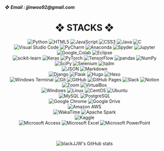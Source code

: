<div align=left><h5>❖ Email : jjinwoo92@gmail.com</h1></div>

<div align=center><h1>❖ STACKS ❖</h1></div>

<div align=center>  
  <img alt="Python" src ="https://img.shields.io/badge/Python-FAFAFA.svg?&style=for-the-badge&logo=Python&logoColor=black"/>
  <img alt="HTML5" src ="https://img.shields.io/badge/HTML5-FAFAFA.svg?&style=for-the-badge&logo=HTML5&logoColor=black"/>
  <img alt="JavaScript" src ="https://img.shields.io/badge/JavaScript-FAFAFA.svg?&style=for-the-badge&logo=JavaScript&logoColor=black"/>
  <img alt="CSS3" src ="https://img.shields.io/badge/CSS3-FAFAFA.svg?&style=for-the-badge&logo=CSS3&logoColor=black"/>
  <img alt="Java" src ="https://img.shields.io/badge/Java-FAFAFA.svg?&style=for-the-badge&logo=Java&logoColor=black"/>
  <img alt="C" src ="https://img.shields.io/badge/C-FAFAFA.svg?&style=for-the-badge&logo=C&logoColor=black"/>   
  <br>
  
  <img alt="Visual Studio Code" src="https://img.shields.io/badge/VScode-FAFAFA.svg?&style=for-the-badge&logo=Visual%20Studio%20Code&logoColor=black"/>
  <img alt="PyCharm" src="https://img.shields.io/badge/PyCharm-FAFAFA.svg?&style=for-the-badge&logo=PyCharm&logoColor=black"/>
  <img alt="Anaconda" src="https://img.shields.io/badge/Anaconda-FAFAFA.svg?&style=for-the-badge&logo=Anaconda&logoColor=black"/>
  <img alt="Spyder" src="https://img.shields.io/badge/Spyder-FAFAFA.svg?&style=for-the-badge&logo=Spyder%20IDE&logoColor=black"/>
  <img alt="Jupyter" src="https://img.shields.io/badge/Jupyter-FAFAFA.svg?&style=for-the-badge&logo=Jupyter&logoColor=black"/>
  <img alt="Google_Colab" src="https://img.shields.io/badge/Colab-FAFAFA.svg?&style=for-the-badge&logo=Google%20Colab&logoColor=black"/>
  <img alt="Eclipse" src="https://img.shields.io/badge/Eclipse-FAFAFA.svg?&style=for-the-badge&logo=Eclipse%20IDE&logoColor=black"/>   
  <br>

  <img alt="scikit-learn" src ="https://img.shields.io/badge/scikit%20learn-FAFAFA.svg?&style=for-the-badge&logo=scikit-learn&logoColor=black"/>
  <img alt="Keras" src ="https://img.shields.io/badge/Keras-FAFAFA.svg?&style=for-the-badge&logo=Keras&logoColor=black"/>
  <img alt="PyTorch" src ="https://img.shields.io/badge/PyTorch-FAFAFA.svg?&style=for-the-badge&logo=PyTorch&logoColor=black"/>
  <img alt="TensorFlow" src ="https://img.shields.io/badge/TensorFlow-FAFAFA.svg?&style=for-the-badge&logo=TensorFlow&logoColor=black"/>
  <img alt="pandas" src ="https://img.shields.io/badge/pandas-FAFAFA.svg?&style=for-the-badge&logo=pandas&logoColor=black"/>
  <img alt="NumPy" src ="https://img.shields.io/badge/NumPy-FAFAFA.svg?&style=for-the-badge&logo=NumPy&logoColor=black"/>
  <img alt="SciPy" src ="https://img.shields.io/badge/SciPy-FAFAFA.svg?&style=for-the-badge&logo=SciPy&logoColor=black"/>
  <img alt="Selenium" src ="https://img.shields.io/badge/Selenium-FAFAFA.svg?&style=for-the-badge&logo=Selenium&logoColor=black"/>
  <img alt="tqdm" src ="https://img.shields.io/badge/tqdm-FAFAFA.svg?&style=for-the-badge&logo=tqdm&logoColor=black"/> 
  <br>

  <img alt="JSON" src ="https://img.shields.io/badge/JSON-FAFAFA.svg?&style=for-the-badge&logo=JSON&logoColor=black"/>
  <img alt="Markdown" src ="https://img.shields.io/badge/Markdown-FAFAFA.svg?&style=for-the-badge&logo=Markdown&logoColor=black"/>
  <br>

  <img alt="Django" src ="https://img.shields.io/badge/Django-FAFAFA.svg?&style=for-the-badge&logo=Django&logoColor=black"/>
  <img alt="Flask" src ="https://img.shields.io/badge/Flask-FAFAFA.svg?&style=for-the-badge&logo=Flask&logoColor=black"/>
  <img alt="Hugo" src ="https://img.shields.io/badge/Hugo-FAFAFA.svg?&style=for-the-badge&logo=Hugo&logoColor=black"/>
  <img alt="Hexo" src ="https://img.shields.io/badge/Hexo-FAFAFA.svg?&style=for-the-badge&logo=Hexo&logoColor=black"/>   
  <br>
  
  <img alt="Windows Terminal" src="https://img.shields.io/badge/Windows%20Terminal-FAFAFA.svg?&style=for-the-badge&logo=Windows%20Terminal&logoColor=black"/>
  <img alt="Git" src="https://img.shields.io/badge/Git-FAFAFA.svg?&style=for-the-badge&logo=Git&logoColor=black"/>
  <img alt="GitHub" src="https://img.shields.io/badge/GitHub-FAFAFA.svg?&style=for-the-badge&logo=GitHub&logoColor=black"/>
  <img alt="GitHub Pages" src="https://img.shields.io/badge/GitHub%20Pages-FAFAFA.svg?&style=for-the-badge&logo=GitHub%20Pages&logoColor=black"/>
  <img alt="Slack" src="https://img.shields.io/badge/Slack-FAFAFA.svg?&style=for-the-badge&logo=Slack&logoColor=black"/>
  <img alt="Notion" src="https://img.shields.io/badge/Notion-FAFAFA.svg?&style=for-the-badge&logo=Notion&logoColor=black"/>
  <img alt="Zoom" src="https://img.shields.io/badge/Zoom-FAFAFA.svg?&style=for-the-badge&logo=Zoom&logoColor=black"/>
  <img alt="VirtualBox" src="https://img.shields.io/badge/VirtualBox-FAFAFA.svg?&style=for-the-badge&logo=VirtualBox&logoColor=black"/>  
  <br>
  
  <img alt="Windows" src="https://img.shields.io/badge/Windows-FAFAFA.svg?&style=for-the-badge&logo=Windows&logoColor=black"/>
  <img alt="Linux" src="https://img.shields.io/badge/Linux-FAFAFA.svg?&style=for-the-badge&logo=Linux&logoColor=black"/>
  <img alt="CentOS" src="https://img.shields.io/badge/CentOS-FAFAFA.svg?&style=for-the-badge&logo=CentOS&logoColor=black"/> 
  <img alt="Ubuntu" src="https://img.shields.io/badge/Ubuntu-FAFAFA.svg?&style=for-the-badge&logo=Ubuntu&logoColor=black"/>  
  <br>
  
  <img alt="MySQL" src="https://img.shields.io/badge/MySQL-FAFAFA.svg?&style=for-the-badge&logo=MySQL&logoColor=black"/>
  <img alt="PostgreSQL" src="https://img.shields.io/badge/PostgreSQL-FAFAFA.svg?&style=for-the-badge&logo=PostgreSQL&logoColor=black"/>
  <br>

  <img alt="Google Chrome" src="https://img.shields.io/badge/Chrome-FAFAFA.svg?&style=for-the-badge&logo=Google%20Chrome&logoColor=black"/>
  <img alt="Google Drive" src="https://img.shields.io/badge/Google%20Drive-FAFAFA.svg?&style=for-the-badge&logo=Google%20Drive&logoColor=black"/>   
  <br>
  
  <img alt="Amazon AWS" src="https://img.shields.io/badge/AWS-FAFAFA.svg?&style=for-the-badge&logo=Amazon%20AWS&logoColor=black"/>
  <br>

  <img alt="WakaTime" src="https://img.shields.io/badge/WakaTime-FAFAFA.svg?&style=for-the-badge&logo=WakaTime&logoColor=black"/>
  <img alt="Apache Spark" src="https://img.shields.io/badge/Apache%20Spark-FAFAFA.svg?&style=for-the-badge&logo=Apache%20Spark&logoColor=black"/>
  <br>
  
  <img alt="Kaggle" src="https://img.shields.io/badge/Kaggle-FAFAFA.svg?&style=for-the-badge&logo=Kaggle&logoColor=black"/>
  <br>

  <img alt="Microsoft Access" src="https://img.shields.io/badge/Access-FAFAFA.svg?&style=for-the-badge&logo=Microsoft%20Access&logoColor=black"/>
  <img alt="Microsoft Excel" src="https://img.shields.io/badge/Excel-FAFAFA.svg?&style=for-the-badge&logo=Microsoft%20Excel&logoColor=black"/>
  <img alt="Microsoft PowerPoint" src="https://img.shields.io/badge/PowerPoint-FAFAFA.svg?&style=for-the-badge&logo=Microsoft%20PowerPoint&logoColor=black"/>
  <br>
  <br><br>
</div>

<div align=center>

  ![blackJJW's GitHub stats](https://github-readme-stats.vercel.app/api?username=blackJJW&show_icons=true&theme=dark)
</div>
